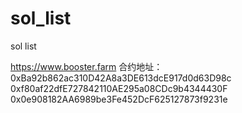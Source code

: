 # sol_list
sol list

https://www.booster.farm
合约地址：
0xBa92b862ac310D42A8a3DE613dcE917d0d63D98c
0xf80af22dfE727842110AE295a08CDc9b4344430F
0x0e908182AA6989be3Fe452DcF625127873f9231e
